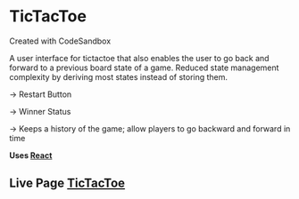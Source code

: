 # TicTacToe
Created with CodeSandbox

A user interface for tictactoe that also enables the user to go back and forward to a previous board state of a game. Reduced state management complexity by deriving most states instead of storing them.

-> Restart Button

-> Winner Status

-> Keeps a history of the game; allow players to go backward and forward in time

**Uses [React](https://github.com/facebook/react)**

## Live Page [TicTacToe](https://natarajchakraborty.github.io/csb-oepu1/)
